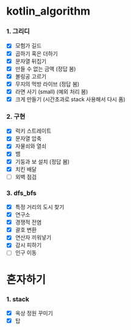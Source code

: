 # kotlin_algorithm

### 1. 그리디
  - [x] 모험가 길드
  - [x] 곱하기 혹은 더하기
  - [x] 문자열 뒤집기
  - [x] 만들 수 없는 금액 (정답 봄)
  - [x] 볼링공 고르기
  - [x] 무지의 먹방 라이브 (정답 봄)
  - [x] 라면 사기 (small) (예외 처리 봄)
  - [x] 크게 만들기 (시간초과로 stack 사용해서 다시 품)

### 2. 구현
  - [x] 럭키 스트레이트
  - [x] 문자열 압축
  - [x] 자물쇠와 열쇠
  - [x] 뱀
  - [x] 기둥과 보 설치 (정답 봄)
  - [x] 치킨 배달
  - [ ] 외벽 점검
  
### 3. dfs_bfs
  - [x] 특정 거리의 도시 찾기
  - [x] 연구소
  - [x] 경쟁적 전염
  - [x] 괄호 변환
  - [x] 연산자 끼워넣기
  - [x] 감시 피하기
  - [ ] 인구 이동
  
# 혼자하기

### 1. stack
  - [x] 옥상 정원 꾸미기
  - [x] 탑
